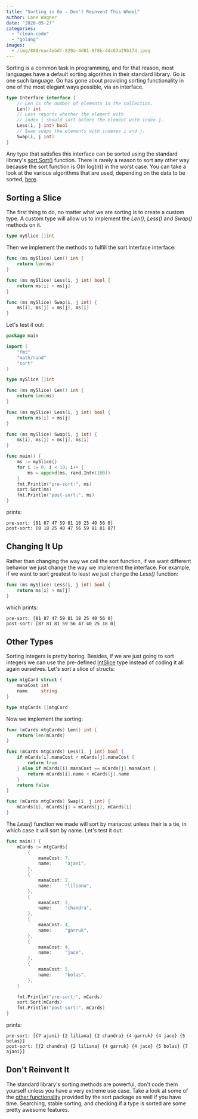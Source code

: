 ```yaml
---
title: "Sorting in Go - Don't Reinvent This Wheel"
author: Lane Wagner
date: "2020-05-27"
categories: 
  - "clean-code"
  - "golang"
images:
  - /img/800/eac4ebdf-829a-4d81-8f8b-4dc63a29b174.jpeg
---
```


Sorting is a common task in programming, and for that reason, most languages have a default sorting algorithm in their standard library. Go is one such language. Go has gone about providing sorting functionality in one of the most elegant ways possible, via an interface.

```go
type Interface interface {
    // Len is the number of elements in the collection.
    Len() int
    // Less reports whether the element with
    // index i should sort before the element with index j.
    Less(i, j int) bool
    // Swap swaps the elements with indexes i and j.
    Swap(i, j int)
}
```

Any type that satisfies this interface can be sorted using the standard library's [sort.Sort()](https://golang.org/pkg/sort/#Sort) function. There is rarely a reason to sort any other way because the sort function is O(n log(n)) in the worst case. You can take a look at the various algorithms that are used, depending on the data to be sorted, [here](https://golang.org/src/sort/sort.go).

## Sorting a Slice

The first thing to do, no matter what we are sorting is to create a custom type. A custom type will allow us to implement the _Len()_, _Less()_ and _Swap()_ methods on it.

```go
type mySlice []int
```

Then we implement the methods to fulfill the sort.Interface interface:

```go
func (ms mySlice) Len() int {
	return len(ms)
}

func (ms mySlice) Less(i, j int) bool {
	return ms[i] < ms[j]
}

func (ms mySlice) Swap(i, j int) {
	ms[i], ms[j] = ms[j], ms[i]
}
```

Let's test it out:

```go
package main

import (
	"fmt"
	"math/rand"
	"sort"
)

type mySlice []int

func (ms mySlice) Len() int {
	return len(ms)
}

func (ms mySlice) Less(i, j int) bool {
	return ms[i] < ms[j]
}

func (ms mySlice) Swap(i, j int) {
	ms[i], ms[j] = ms[j], ms[i]
}

func main() {
	ms := mySlice{}
	for i := 0; i < 10; i++ {
		ms = append(ms, rand.Intn(100))
	}
	fmt.Println("pre-sort:", ms)
	sort.Sort(ms)
	fmt.Println("post-sort:", ms)
}
```

prints:

```
pre-sort: [81 87 47 59 81 18 25 40 56 0]
post-sort: [0 18 25 40 47 56 59 81 81 87]
```

## Changing It Up

Rather than changing the way we call the sort function, if we want different behavior we just change the way we implement the interface. For example, if we want to sort greatest to least we just change the _Less()_ function:

```go
func (ms mySlice) Less(i, j int) bool {
	return ms[i] > ms[j]
}
```

which prints:

```
pre-sort: [81 87 47 59 81 18 25 40 56 0]
post-sort: [87 81 81 59 56 47 40 25 18 0]
```

## Other Types

Sorting integers is pretty boring. Besides, if we are just going to sort integers we can use the pre-defined [IntSlice](https://golang.org/pkg/sort/#IntSlice) type instead of coding it all again ourselves. Let's sort a slice of structs:

```go
type mtgCard struct {
	manaCost int
	name     string
}

type mtgCards []mtgCard
```

Now we implement the sorting:

```go
func (mCards mtgCards) Len() int {
	return len(mCards)
}

func (mCards mtgCards) Less(i, j int) bool {
	if mCards[i].manaCost < mCards[j].manaCost {
		return true
	} else if mCards[i].manaCost == mCards[j].manaCost {
		return mCards[i].name < mCards[j].name
	}
	return false
}

func (mCards mtgCards) Swap(i, j int) {
	mCards[i], mCards[j] = mCards[j], mCards[i]
}
```

The _Less()_ function we made will sort by manacost unless their is a tie, in which case it will sort by name. Let's test it out:

```go
func main() {
	mCards := mtgCards{
		{
			manaCost: 7,
			name:     "ajani",
		},
		{
			manaCost: 2,
			name:     "liliana",
		},
		{
			manaCost: 2,
			name:     "chandra",
		},
		{
			manaCost: 4,
			name:     "garruk",
		},
		{
			manaCost: 4,
			name:     "jace",
		},
		{
			manaCost: 5,
			name:     "bolas",
		},
	}

	fmt.Println("pre-sort:", mCards)
	sort.Sort(mCards)
	fmt.Println("post-sort:", mCards)
}
```

prints:

```
pre-sort: [{7 ajani} {2 liliana} {2 chandra} {4 garruk} {4 jace} {5 bolas}]
post-sort: [{2 chandra} {2 liliana} {4 garruk} {4 jace} {5 bolas} {7 ajani}]
```

## Don't Reinvent It

The standard library's sorting methods are powerful, don't code them yourself unless you have a very extreme use case. Take a look at some of the [other functionality](https://golang.org/pkg/sort/) provided by the sort package as well if you have time. Searching, stable sorting, and checking if a type is sorted are some pretty awesome features.
